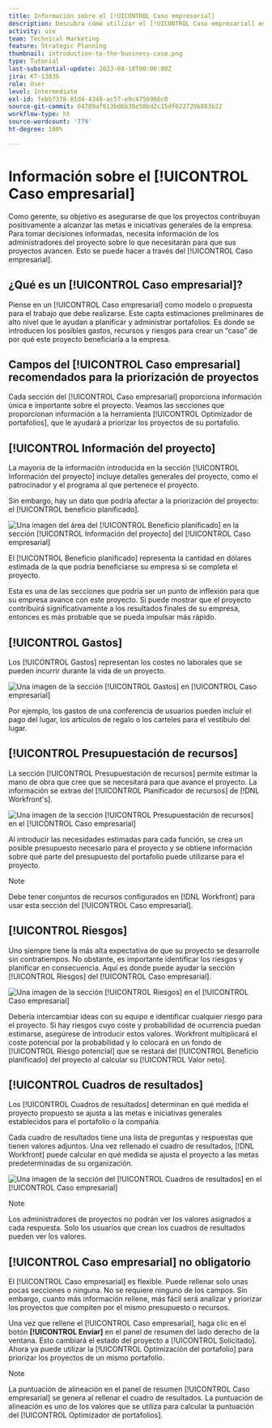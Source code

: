 ```yaml
---
title: Información sobre el [!UICONTROL Caso empresarial]
description: Descubra cómo utilizar el [!UICONTROL Caso empresarial] en Workfront para evaluar los proyectos solicitados y compararlos con otros proyectos de su portafolio.
activity: use
team: Technical Marketing
feature: Strategic Planning
thumbnail: introduction-to-the-business-case.png
type: Tutorial
last-substantial-update: 2023-08-18T00:00:00Z
jira: KT-13836
role: User
level: Intermediate
exl-id: febb7378-81d4-4348-ac57-e9c4756966c0
source-git-commit: 64789af613bd6b38e58bd2c15df622729b883b22
workflow-type: ht
source-wordcount: '779'
ht-degree: 100%

---
```


# Información sobre el [!UICONTROL Caso empresarial]

Como gerente, su objetivo es asegurarse de que los proyectos contribuyan positivamente a alcanzar las metas e iniciativas generales de la empresa. Para tomar decisiones informadas, necesita información de los administradores del proyecto sobre lo que necesitarán para que sus proyectos avancen. Esto se puede hacer a través del [!UICONTROL Caso empresarial].

## ¿Qué es un [!UICONTROL Caso empresarial]?

Piense en un [!UICONTROL Caso empresarial] como modelo o propuesta para el trabajo que debe realizarse. Este capta estimaciones preliminares de alto nivel que le ayudan a planificar y administrar portafolios. Es donde se introducen los posibles gastos, recursos y riesgos para crear un “caso” de por qué este proyecto beneficiaría a la empresa.

## Campos del [!UICONTROL Caso empresarial] recomendados para la priorización de proyectos

Cada sección del [!UICONTROL Caso empresarial] proporciona información única e importante sobre el proyecto. Veamos las secciones que proporcionan información a la herramienta [!UICONTROL Optimizador de portafolios], que le ayudará a priorizar los proyectos de su portafolio.

## [!UICONTROL Información del proyecto]

La mayoría de la información introducida en la sección [!UICONTROL Información del proyecto] incluye detalles generales del proyecto, como el patrocinador y el programa al que pertenece el proyecto.

Sin embargo, hay un dato que podría afectar a la priorización del proyecto: el [!UICONTROL beneficio planificado].

![Una imagen del área del [!UICONTROL Beneficio planificado] en la sección [!UICONTROL Información del proyecto] del [!UICONTROL Caso empresarial]](assets/05-portfolio-management4.png)

El [!UICONTROL Beneficio planificado] representa la cantidad en dólares estimada de la que podría beneficiarse su empresa si se completa el proyecto.

Esta es una de las secciones que podría ser un punto de inflexión para que su empresa avance con este proyecto. Si puede mostrar que el proyecto contribuirá significativamente a los resultados finales de su empresa, entonces es más probable que se pueda impulsar más rápido.

## [!UICONTROL Gastos]

Los [!UICONTROL Gastos] representan los costes no laborales que se pueden incurrir durante la vida de un proyecto.

![Una imagen de la sección [!UICONTROL Gastos] en [!UICONTROL Caso empresarial]](assets/06-portfolio-management5.png)

Por ejemplo, los gastos de una conferencia de usuarios pueden incluir el pago del lugar, los artículos de regalo o los carteles para el vestíbulo del lugar.

## [!UICONTROL Presupuestación de recursos]

La sección [!UICONTROL Presupuestación de recursos] permite estimar la mano de obra que cree que se necesitará para que avance el proyecto. La información se extrae del [!UICONTROL Planificador de recursos] de [!DNL Workfront's].

![Una imagen de la sección [!UICONTROL Presupuestación de recursos] en el [!UICONTROL Caso empresarial]](assets/07-portfolio-management6.png)

Al introducir las necesidades estimadas para cada función, se crea un posible presupuesto necesario para el proyecto y se obtiene información sobre qué parte del presupuesto del portafolio puede utilizarse para el proyecto.

>[!NOTE]
>
>Debe tener conjuntos de recursos configurados en [!DNL Workfront] para usar esta sección del [!UICONTROL Caso empresarial].

## [!UICONTROL Riesgos]

Uno siempre tiene la más alta expectativa de que su proyecto se desarrolle sin contratiempos. No obstante, es importante identificar los riesgos y planificar en consecuencia. Aquí es donde puede ayudar la sección [!UICONTROL Riesgos] del [!UICONTROL Caso empresarial].

![Una imagen de la sección [!UICONTROL Riesgos] en el [!UICONTROL Caso empresarial]](assets/08-portfolio-management7.png)

Debería intercambiar ideas con su equipo e identificar cualquier riesgo para el proyecto. Si hay riesgos cuyo coste y probabilidad de ocurrencia puedan estimarse, asegúrese de introducir estos valores. Workfront multiplicará el coste potencial por la probabilidad y lo colocará en un fondo de [!UICONTROL Riesgo potencial] que se restará del [!UICONTROL Beneficio planificado] del proyecto al calcular su [!UICONTROL Valor neto].

## [!UICONTROL Cuadros de resultados]

Los [!UICONTROL Cuadros de resultados] determinan en qué medida el proyecto propuesto se ajusta a las metas e iniciativas generales establecidos para el portafolio o la compañía.

Cada cuadro de resultados tiene una lista de preguntas y respuestas que tienen valores adjuntos. Una vez rellenado el cuadro de resultados, [!DNL Workfront] puede calcular en qué medida se ajusta el proyecto a las metas predeterminadas de su organización.

![Una imagen de la sección del [!UICONTROL Cuadros de resultados] en el [!UICONTROL Caso empresarial]](assets/09-portfolio-management8.png)

>[!NOTE]
>
>Los administradores de proyectos no podrán ver los valores asignados a cada respuesta. Solo los usuarios que crean los cuadros de resultados pueden ver los valores.

## [!UICONTROL Caso empresarial] no obligatorio

El [!UICONTROL Caso empresarial] es flexible. Puede rellenar solo unas pocas secciones o ninguna. No se requiere ninguno de los campos. Sin embargo, cuanto más información rellene, más fácil será analizar y priorizar los proyectos que compiten por el mismo presupuesto o recursos.

Una vez que rellene el [!UICONTROL Caso empresarial], haga clic en el botón **[!UICONTROL Enviar]** en el panel de resumen del lado derecho de la ventana. Esto cambiará el estado del proyecto a [!UICONTROL Solicitado]. Ahora ya puede utilizar la [!UICONTROL Optimización del portafolio] para priorizar los proyectos de un mismo portafolio.

>[!NOTE]
>
>La puntuación de alineación en el panel de resumen [!UICONTROL Caso empresarial] se genera al rellenar el cuadro de resultados. La puntuación de alineación es uno de los valores que se utiliza para calcular la puntuación del [!UICONTROL Optimizador de portafolios].

<!-- 
Learn more graphic and links to documentation articles
* Overview of areas of the business case 
* Create a business case for a project   
* Create a scorecard 
* Apply a scorecard to a project and generate an alignment score 
-->
